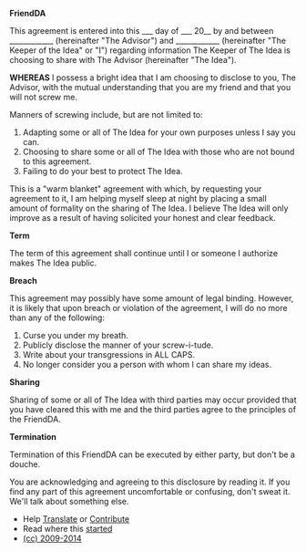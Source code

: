 **FriendDA**

This agreement is entered into this ___ day of ___ 20__ by and between ____________ (hereinafter "The Advisor") and ____________ (hereinafter "The Keeper of the Idea" or "I") regarding information The Keeper of The Idea is choosing to share with The Advisor (hereinafter "The Idea").

**WHEREAS** I possess a bright idea that I am choosing to disclose to you, The Advisor, with the mutual understanding that you are my friend and that you will not screw me.

Manners of screwing include, but are not limited to:

1. Adapting some or all of The Idea for your own purposes unless I say you can.
2. Choosing to share some or all of The Idea with those who are not bound to this agreement.
3. Failing to do your best to protect The Idea.

This is a "warm blanket" agreement with which, by requesting your agreement to it, I am helping myself sleep at night by placing a small amount of formality on the sharing of The Idea. I believe The Idea will only improve as a result of having solicited your honest and clear feedback.

**Term**

The term of this agreement shall continue until I or someone I authorize makes The Idea public.

**Breach**

This agreement may possibly have some amount of legal binding. However, it is likely that upon breach or violation of the agreement, I will do no more than any of the following:

1. Curse you under my breath.
2. Publicly disclose the manner of your screw-i-tude.
3. Write about your transgressions in ALL CAPS.
4. No longer consider you a person with whom I can share my ideas.

**Sharing**

Sharing of some or all of The Idea with third parties may occur provided that you have cleared this with me and the third parties agree to the principles of the FriendDA.

**Termination**

Termination of this FriendDA can be executed by either party, but don't be a douche.

You are acknowledging and agreeing to this disclosure by reading it. If you find any part of this agreement uncomfortable or confusing, don't sweat it. We'll talk about something else.

* Help [Translate](http://translatefriendda.wikispaces.com/) or [Contribute](https://github.com/rands/friendda)
* Read where this [started](http://www.randsinrepose.com/archives/2008/10/19/friendda.html)
* [(cc) 2009-2014](http://creativecommons.org/licenses/by-nc-sa/4.0/)
